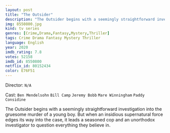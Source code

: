 ```yaml
---
layout: post
title: "The Outsider"
description: "The Outsider begins with a seemingly straightforward investigation into the gruesome murder of a young boy. But when an insidious supernatural force edges its way into the case, it leads a seasoned cop and an unorthodox investigator to question everything they believe in..."
img: 8550800.jpg
kind: tv series
genres: [Crime,Drama,Fantasy,Mystery,Thriller]
tags: Crime Drama Fantasy Mystery Thriller 
language: English
year: 2020
imdb_rating: 7.8
votes: 52158
imdb_id: 8550800
netflix_id: 80152434
color: E76F51
---
```

Director: `N/A`  

Cast: `Ben Mendelsohn` `Bill Camp` `Jeremy Bobb` `Mare Winningham` `Paddy Considine` 

The Outsider begins with a seemingly straightforward investigation into the gruesome murder of a young boy. But when an insidious supernatural force edges its way into the case, it leads a seasoned cop and an unorthodox investigator to question everything they believe in.